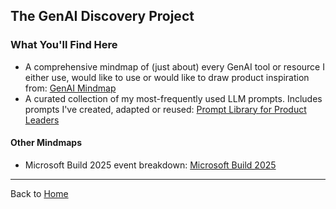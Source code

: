 ## The GenAI Discovery Project
### What You'll Find Here
 - A comprehensive mindmap of (just about) every GenAI tool or resource I either use, would like to use or would like to draw product inspiration from: [GenAI Mindmap](https://survivalcrziest.github.io/ai/discovery.html)
 - A curated collection of my most-frequently used LLM prompts. Includes prompts I've created, adapted or reused: [Prompt Library for Product Leaders](prompts/pm_prompt_library.md)

#### Other Mindmaps
- Microsoft Build 2025 event breakdown: [Microsoft Build 2025](events/build2025.md)

----

Back to [Home](/index.md)
